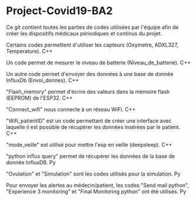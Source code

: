 # Project-Covid19-BA2

Ce git contient toutes les parties de codes utilisées par l'équipe afin de créer les dispositifs médicaux périodiques et continus du projet.

Certains codes permettent d'utiliser les capteurs (Oxymetre, ADXL327, Temperature). C++

Un code permet de mesurer le niveau de batterie (Niveau_de_batterie). C++

Un autre code permet d'envoyer des données à une base de donnée InfluxDb (Envoi_donnes). C++

"Flash_memory" permet d'écrire des valeurs dans la mémoire flash (EEPROM) de l'ESP32. C++

"Connect_wifi" nous connecte à un réseau WiFi. C++

"Wifi_patientID" est un code permettant de créer une interface avec laquelle il est possible de récupérer les données insérées par le patient. C++

"mode_veille" est utilisé pour mettre l'esp en veille (deepsleep). C++

"python influx query" permet de récupérer les données de la base de donnée InfluxDB. Py

"Ovulation" et "Simulation" sont les codes utilisés pour la simulation. Py

Pour envoyer les alertes au médecin/patient, les codes "Send mail python", "Experience 3 monitoring" et "Final Monitoring python" ont été utilisés. Py



